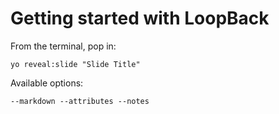 
# Getting started with LoopBack

From the terminal, pop in:

  ```yo reveal:slide "Slide Title"```

Available options:

 ```--markdown --attributes --notes```
